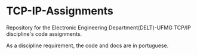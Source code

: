 # TCP-IP-Assignments
Repository for the Electronic Engineering Department(DELT)-UFMG TCP/IP  discipline's code assignments.

As a discipline requirement, the code and docs are in portuguese.

